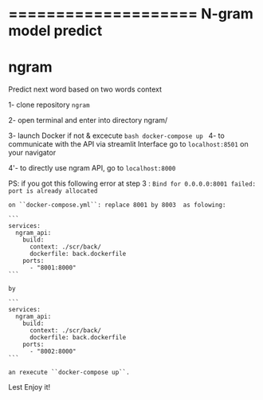 ====================
N-gram model predict
====================


# ngram
Predict next word based on two words context

1- clone repository `ngram`

2- open terminal and enter into directory  ngram/ 

3- launch Docker if not & excecute 
        ```bash
        docker-compose up
        ```
4- to communicate with the API via streamlit Interface go to `localhost:8501` on your navigator


4'- to  directly use ngram API, go to `localhost:8000`


PS: if you got this following error at step 3 :
        ```
        Bind for 0.0.0.0:8001 failed: port is already allocated
        ```

    on ``docker-compose.yml``: replace 8001 by 8003  as folowing:

    ```
    services:
      ngram_api:
        build:
          context: ./scr/back/
          dockerfile: back.dockerfile
        ports:
          - "8001:8000"
    ```

    by

    ```
    services:
      ngram_api:
        build:
          context: ./scr/back/
          dockerfile: back.dockerfile
        ports:
          - "8002:8000"
    ``` 

    an rexecute ``docker-compose up``.

Lest Enjoy it!

    
    
